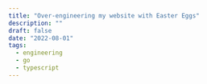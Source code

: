 ```yaml
---
title: "Over-engineering my website with Easter Eggs"
description: ""
draft: false
date: "2022-08-01"
tags:
  - engineering
  - go
  - typescript
---
```

